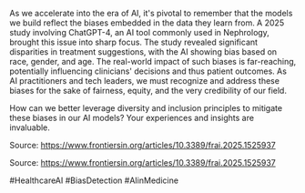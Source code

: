 As we accelerate into the era of AI, it's pivotal to remember that the models we build reflect the biases embedded in the data they learn from. A 2025 study involving ChatGPT-4, an AI tool commonly used in Nephrology, brought this issue into sharp focus. The study revealed significant disparities in treatment suggestions, with the AI showing bias based on race, gender, and age. The real-world impact of such biases is far-reaching, potentially influencing clinicians' decisions and thus patient outcomes. As AI practitioners and tech leaders, we must recognize and address these biases for the sake of fairness, equity, and the very credibility of our field.

How can we better leverage diversity and inclusion principles to mitigate these biases in our AI models? Your experiences and insights are invaluable.

Source: https://www.frontiersin.org/articles/10.3389/frai.2025.1525937

Source: https://www.frontiersin.org/articles/10.3389/frai.2025.1525937

#HealthcareAI #BiasDetection #AIinMedicine